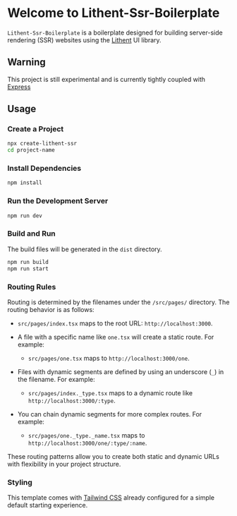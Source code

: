 # Welcome to Lithent-Ssr-Boilerplate

`Lithent-Ssr-Boilerplate` is a boilerplate designed for building server-side rendering (SSR) websites using the [Lithent](https://superlucky84.github.io/lithent/) UI library.


## Warning

This project is still experimental and is currently tightly coupled with [Express](https://expressjs.com/ko/)

## Usage

### Create a Project

```bash
npx create-lithent-ssr
cd project-name
```

### Install Dependencies

```bash
npm install
```


### Run the Development Server

```bash
npm run dev
```

### Build and Run

The build files will be generated in the `dist` directory.

```bash
npm run build
npm run start
```

### Routing Rules

Routing is determined by the filenames under the `/src/pages/` directory. The routing behavior is as follows:

* `src/pages/index.tsx` maps to the root URL: `http://localhost:3000`.

* A file with a specific name like `one.tsx` will create a static route. For example:
    * `src/pages/one.tsx` maps to `http://localhost:3000/one`.

* Files with dynamic segments are defined by using an underscore (`_`) in the filename. For example:
    * `src/pages/index._type.tsx` maps to a dynamic route like `http://localhost:3000/:type`.

* You can chain dynamic segments for more complex routes. For example:
    * `src/pages/one._type._name.tsx` maps to `http://localhost:3000/one/:type/:name`.

These routing patterns allow you to create both static and dynamic URLs with flexibility in your project structure.

### Styling

This template comes with [Tailwind CSS](https://tailwindcss.com/) already configured for a simple default starting experience.

